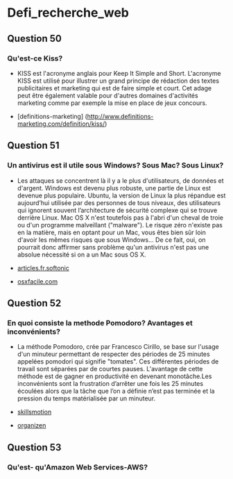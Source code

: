 # Defi_recherche_web


## Question 50
### Qu'est-ce Kiss?

* KISS est l'acronyme anglais pour Keep It Simple and Short.
 L'acronyme KISS est utilisé pour illustrer un grand principe de rédaction des textes publicitaires et marketing qui est de faire simple et court.
 Cet adage peut être également valable pour d'autres domaines d'activités marketing comme par exemple la mise en place de jeux concours.

* [definitions-marketing]  (http://www.definitions-marketing.com/definition/kiss/)


## Question 51
### Un antivirus est il utile sous Windows? Sous Mac? Sous Linux?

* Les attaques se concentrent là il y a le plus d'utilisateurs, de données et d'argent.
 Windows est devenu plus robuste, une partie de Linux est devenue plus populaire. Ubuntu, la version de Linux la plus répandue est aujourd’hui utilisée par des personnes de tous niveaux, des utilisateurs qui ignorent souvent l’architecture de sécurité complexe qui se trouve derrière Linux.
 Mac OS X n'est toutefois pas à l'abri d'un cheval de troie ou d'un programme malveillant ("malware"). Le risque zéro n'existe pas en la matière, mais en optant pour un Mac, vous êtes bien sûr loin d'avoir les mêmes risques que sous Windows... De ce fait, oui, on pourrait donc affirmer sans problème qu'un antivirus n'est pas une absolue nécessité si on a un Mac sous OS X.

* [articles.fr.softonic](http://articles.fr.softonic.com/2013-08-07-quel-est-le-systeme-exploitation-plus-sur-pour-ordinateur)
* [osxfacile.com](https://www.osxfacile.com/virus.html)

## Question 52
### En quoi consiste la methode Pomodoro? Avantages et inconvénients?

* La méthode Pomodoro, crée par Francesco Cirillo, se base sur l'usage d'un minuteur permettant de respecter des périodes de 25 minutes appelées pomodori qui signifie "tomates".
Ces différentes périodes de travail sont séparées par de courtes pauses.
 L'avantage de cette méthode est de gagner en productivité en devenant monotâche.Les inconvénients sont la frustration d’arrêter une fois les 25 minutes écoulées alors que la tâche que l’on a définie n’est pas terminée et la pression du temps matérialisée par un minuteur.


* [skillsmotion](http://www.skillsmotion.com/2016/02/gerez-mieux-votre-temps-avec-la-methode-pomodoro/)
* [organizen](http://organizen.fr/2016/01/jai-teste-la-methode-pomodoro-pour-mieux-gerer-mon-temps/)

## Question 53 
### Qu'est- qu'Amazon Web Services-AWS?

